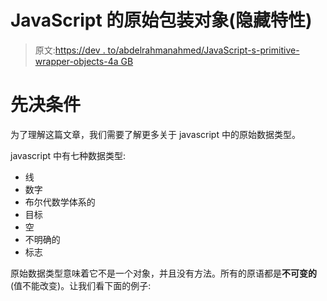 # JavaScript 的原始包装对象(隐藏特性)

> 原文:[https://dev . to/abdelrahmanahmed/JavaScript-s-primitive-wrapper-objects-4a GB](https://dev.to/abdelrahmanahmed/javascript-s-primitive-wrapper-objects-4agb)

# [](#prerequisites)先决条件

为了理解这篇文章，我们需要了解更多关于 javascript 中的原始数据类型。

javascript 中有七种数据类型:

*   线
*   数字
*   布尔代数学体系的
*   目标
*   空
*   不明确的
*   标志

原始数据类型意味着它不是一个对象，并且没有方法。所有的原语都是**不可变的**(值不能改变)。让我们看下面的例子: